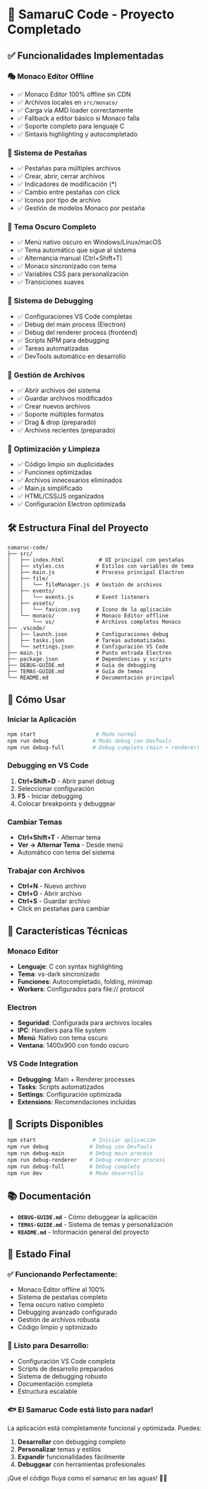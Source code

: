 # 🎉 SamaruC Code - Proyecto Completado

## ✅ Funcionalidades Implementadas

### 🎭 **Monaco Editor Offline**
- ✅ Monaco Editor 100% offline sin CDN
- ✅ Archivos locales en `src/monaco/`
- ✅ Carga vía AMD loader correctamente
- ✅ Fallback a editor básico si Monaco falla
- ✅ Soporte completo para lenguaje C
- ✅ Sintaxis highlighting y autocompletado

### 📑 **Sistema de Pestañas**
- ✅ Pestañas para múltiples archivos
- ✅ Crear, abrir, cerrar archivos
- ✅ Indicadores de modificación (*)
- ✅ Cambio entre pestañas con click
- ✅ Iconos por tipo de archivo
- ✅ Gestión de modelos Monaco por pestaña

### 🎨 **Tema Oscuro Completo**
- ✅ Menú nativo oscuro en Windows/Linux/macOS
- ✅ Tema automático que sigue al sistema
- ✅ Alternancia manual (Ctrl+Shift+T)
- ✅ Monaco sincronizado con tema
- ✅ Variables CSS para personalización
- ✅ Transiciones suaves

### 🐛 **Sistema de Debugging**
- ✅ Configuraciones VS Code completas
- ✅ Debug del main process (Electron)
- ✅ Debug del renderer process (frontend)
- ✅ Scripts NPM para debugging
- ✅ Tareas automatizadas
- ✅ DevTools automático en desarrollo

### 📁 **Gestión de Archivos**
- ✅ Abrir archivos del sistema
- ✅ Guardar archivos modificados
- ✅ Crear nuevos archivos
- ✅ Soporte múltiples formatos
- ✅ Drag & drop (preparado)
- ✅ Archivos recientes (preparado)

### 🚀 **Optimización y Limpieza**
- ✅ Código limpio sin duplicidades
- ✅ Funciones optimizadas
- ✅ Archivos innecesarios eliminados
- ✅ Main.js simplificado
- ✅ HTML/CSS/JS organizados
- ✅ Configuración Electron optimizada

## 🛠️ **Estructura Final del Proyecto**

```
samaruc-code/
├── src/
│   ├── index.html           # UI principal con pestañas
│   ├── styles.css          # Estilos con variables de tema
│   ├── main.js             # Proceso principal Electron
│   ├── file/
│   │   └── fileManager.js  # Gestión de archivos
│   ├── events/
│   │   └── events.js       # Event listeners
│   ├── assets/
│   │   └── favicon.svg     # Icono de la aplicación
│   └── monaco/             # Monaco Editor offline
│       └── vs/             # Archivos completos Monaco
├── .vscode/
│   ├── launch.json         # Configuraciones debug
│   ├── tasks.json          # Tareas automatizadas
│   └── settings.json       # Configuración VS Code
├── main.js                 # Punto entrada Electron
├── package.json            # Dependencias y scripts
├── DEBUG-GUIDE.md          # Guía de debugging
├── TEMAS-GUIDE.md          # Guía de temas
└── README.md               # Documentación principal
```

## 🎯 **Cómo Usar**

### Iniciar la Aplicación
```bash
npm start                   # Modo normal
npm run debug              # Modo debug con DevTools
npm run debug-full         # Debug completo (main + renderer)
```

### Debugging en VS Code
1. **Ctrl+Shift+D** - Abrir panel debug
2. Seleccionar configuración
3. **F5** - Iniciar debugging
4. Colocar breakpoints y debuggear

### Cambiar Temas
- **Ctrl+Shift+T** - Alternar tema
- **Ver → Alternar Tema** - Desde menú
- Automático con tema del sistema

### Trabajar con Archivos
- **Ctrl+N** - Nuevo archivo
- **Ctrl+O** - Abrir archivo
- **Ctrl+S** - Guardar archivo
- Click en pestañas para cambiar

## 🎨 **Características Técnicas**

### Monaco Editor
- **Lenguaje**: C con syntax highlighting
- **Tema**: vs-dark sincronizado
- **Funciones**: Autocompletado, folding, minimap
- **Workers**: Configurados para file:// protocol

### Electron
- **Seguridad**: Configurada para archivos locales
- **IPC**: Handlers para file system
- **Menú**: Nativo con tema oscuro
- **Ventana**: 1400x900 con fondo oscuro

### VS Code Integration
- **Debugging**: Main + Renderer processes
- **Tasks**: Scripts automatizados
- **Settings**: Configuración optimizada
- **Extensions**: Recomendaciones incluidas

## 🔧 **Scripts Disponibles**

```bash
npm start                  # Iniciar aplicación
npm run debug             # Debug con DevTools
npm run debug-main        # Debug main process
npm run debug-renderer    # Debug renderer process  
npm run debug-full        # Debug completo
npm run dev               # Modo desarrollo
```

## 📚 **Documentación**

- **`DEBUG-GUIDE.md`** - Cómo debuggear la aplicación
- **`TEMAS-GUIDE.md`** - Sistema de temas y personalización
- **`README.md`** - Información general del proyecto

## 🎉 **Estado Final**

### ✅ **Funcionando Perfectamente:**
- Monaco Editor offline al 100%
- Sistema de pestañas completo
- Tema oscuro nativo completo
- Debugging avanzado configurado
- Gestión de archivos robusta
- Código limpio y optimizado

### 🚀 **Listo para Desarrollo:**
- Configuración VS Code completa
- Scripts de desarrollo preparados
- Sistema de debugging robusto
- Documentación completa
- Estructura escalable

### 🐟 **El Samaruc Code está listo para nadar!**

La aplicación está completamente funcional y optimizada. Puedes:
1. **Desarrollar** con debugging completo
2. **Personalizar** temas y estilos  
3. **Expandir** funcionalidades fácilmente
4. **Debuggear** con herramientas profesionales

¡Que el código fluya como el samaruc en las aguas! 🌊✨
